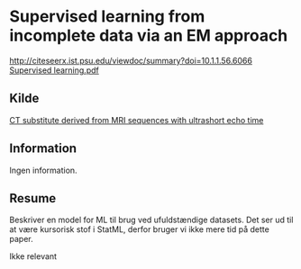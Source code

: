<h1>
	Supervised learning from incomplete data via an EM approach
</h1>
<a href="http://citeseerx.ist.psu.edu/viewdoc/summary?doi=10.1.1.56.6066">
	http://citeseerx.ist.psu.edu/viewdoc/summary?doi=10.1.1.56.6066
</a><br />
<a href="Supervised learning.pdf">
	Supervised learning.pdf
</a>
<h2>
	Kilde
</h2>
<a href="../CT substitute derived from MRI sequences with ultrashort echo time/">
	CT substitute derived from MRI sequences with ultrashort echo time
</a>
<h2>
	Information
</h2>
<p>
	Ingen information.
</p>
<h2>
	Resume
</h2>
<p>
	Beskriver en model for ML til brug ved ufuldstændige datasets. Det ser ud 
	til at være kursorisk stof i StatML, derfor bruger vi ikke mere tid på dette
	paper.
</p>
<p>
	Ikke relevant
</p>
